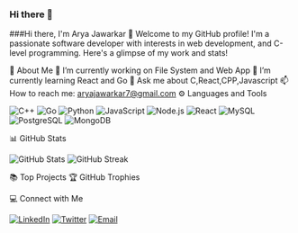 ### Hi there 👋

<!--
**AryaJawarkar/AryaJawarkar** is a ✨ _special_ ✨ repository because its `README.md` (this file) appears on your GitHub profile.

Here are some ideas to get you started:

- 🔭 I’m currently working on ...
- 🌱 I’m currently learning ...
- 👯 I’m looking to collaborate on ...
- 🤔 I’m looking for help with ...
- 💬 Ask me about ...
- 📫 How to reach me: ...
- 😄 Pronouns: ...
- ⚡ Fun fact: ...
-->
###Hi there, I'm Arya Jawarkar 👋
Welcome to my GitHub profile! I'm a passionate software developer with interests in web development, and C-level programming. Here's a glimpse of my work and stats!


🚀 About Me
🔭 I’m currently working on File System and Web App
🌱 I’m currently learning React and Go
💬 Ask me about C,React,CPP,Javascript
📫 How to reach me: aryajawarkar7@gmail.com
⚙️ Languages and Tools
<p align="left"> <img src="https://img.shields.io/badge/-C++-00599C?logo=c%2B%2B&logoColor=white" alt="C++" /> <img src="https://img.shields.io/badge/-Go-00ADD8?logo=go&logoColor=white" alt="Go" /> <img src="https://img.shields.io/badge/-Python-3776AB?logo=python&logoColor=white" alt="Python" /> <img src="https://img.shields.io/badge/-JavaScript-F7DF1E?logo=javascript&logoColor=black" alt="JavaScript" /> <img src="https://img.shields.io/badge/-Node.js-339933?logo=node.js&logoColor=white" alt="Node.js" /> <img src="https://img.shields.io/badge/-React-61DAFB?logo=react&logoColor=black" alt="React" /> <img src="https://img.shields.io/badge/-MySQL-4479A1?logo=mysql&logoColor=white" alt="MySQL" /> <img src="https://img.shields.io/badge/-PostgreSQL-4169E1?logo=postgresql&logoColor=white" alt="PostgreSQL" /> <img src="https://img.shields.io/badge/-MongoDB-47A248?logo=mongodb&logoColor=white" alt="MongoDB" /> </p>
📊 GitHub Stats
<p align="left"> <img src="https://github-readme-stats.vercel.app/api?username=yourusername&show_icons=true&theme=radical" alt="GitHub Stats" /> <img src="https://github-readme-streak-stats.herokuapp.com/?user=yourusername&theme=radical" alt="GitHub Streak" /> </p>
📚 Top Projects
🏆 GitHub Trophies

💻 Connect with Me
<p align="left"> <a href="https://www.linkedin.com/in/yourprofile/" target="blank"><img src="https://img.shields.io/badge/-LinkedIn-0077B5?logo=linkedin&logoColor=white" alt="LinkedIn" /></a> <a href="https://twitter.com/yourhandle" target="blank"><img src="https://img.shields.io/badge/-Twitter-1DA1F2?logo=twitter&logoColor=white" alt="Twitter" /></a> <a href="mailto:your-email@example.com"><img src="https://img.shields.io/badge/-Email-D14836?logo=gmail&logoColor=white" alt="Email" /></a> </p>
